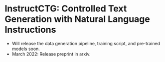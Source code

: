 # InstructCTG: Controlled Text Generation with Natural Language Instructions


- Will release the data generation pipeline, training script, and pre-trained models soon.
- March 2022: Release preprint in arxiv. 

